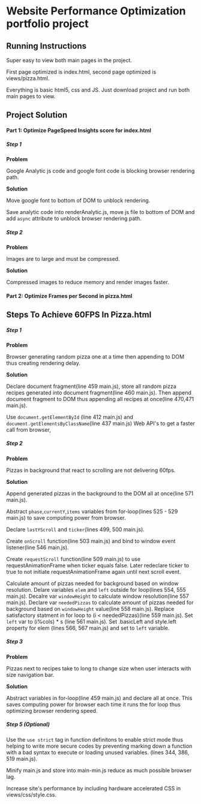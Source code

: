 # Website Performance Optimization portfolio project

## Running Instructions 

Super easy to view both main pages in the project.

First page optimized is index.html, second page optimized is views/pizza.html.

Everything is basic html5, css and JS. Just download project and run both main pages to view.

## Project Solution
#### Part 1: Optimize PageSpeed Insights score for index.html

##### Step 1
**Problem**

Google Analytic js code and google font code is blocking browser rendering path.

**Solution**

Move google font to bottom of DOM to unblock rendering.

Save analytic code into renderAnalytic.js, move js file to bottom of DOM and add `async` attribute to unblock browser rendering path.

##### Step 2
**Problem**

Images are to large and must be compressed.

**Solution**

Compressed images to reduce memory and render images faster. 

#### Part 2: Optimize Frames per Second in pizza.html

## Steps To Achieve 60FPS In Pizza.html 
##### Step 1 
**Problem**

Browser generating random pizza one at a time then appending to DOM thus creating rendering delay.

**Solution** 

Declare document fragment(line 459 main.js), store all random pizza recipes generated into document fragment(line 460 main.js). Then append document fragment to DOM thus appending all recipes at once(line 470,471 main.js).

Use `document.getElementById` (line 412 main.js) and `document.getElementsByClassName`(line 437 main.js) Web API's to get a faster call from browser, 

##### Step 2
**Problem**

Pizzas in background that react to scrolling are not delivering 60fps.

**Solution**

Append generated pizzas in the background to the DOM all at once(line 571 main.js).

Abstract `phase`,`currentY`,`items` variables from for-loop(lines 525 - 529 main.js) to save computing power from browser.

Declare `lastYScroll` and `ticker`(lines 499, 500 main.js).

Create `onScroll` function(line 503 main.js) and bind to window event listener(line 546 main.js). 

Create `requestScroll` function(line 509 main.js) to use requestAnimationFrame when ticker equals false. Later redeclare ticker to true to not initiate requestAnimationFrame again until next scroll event. 

Calculate amount of pizzas needed for background based on window resolution. Delare variables `elem` and `left` outside for loop(lines 554, 555 main.js). Decalre var `windowHeight` to calculate window resolution(line 557 main.js). Declare var `neededPizzas` to calculate amount of pizzas needed for background based on `windowHeight` value(line 558 main.js). Replace satisfactory statment in for loop to (i < neededPizzas)(line 559 main.js). Set `left` var to (i%cols) * s (line 561 main.js). Set .basicLeft and style.left property for elem (lines 566, 567 main.js) and set to `left` variable.
##### Step 3
**Problem**

Pizzas next to recipes take to long to change size when user interacts with size navigation bar.

**Solution**

Abstract variables in for-loop(line 459 main.js) and declare all at once. This saves computing power for browser each time it runs the for loop thus optimizing browser rendering speed.

##### Step 5 (Optional)

Use the `use strict` tag in function definitons to enable strict mode thus helping to write more secure codes by preventing marking down a function with a bad syntax to execute or loading unused variables. (lines 344, 386, 519 main.js). 

Minify main.js and store into main-min.js reduce as much possible browser lag.

Increase site's performance by including hardware accelerated CSS in views/css/style.css. 
